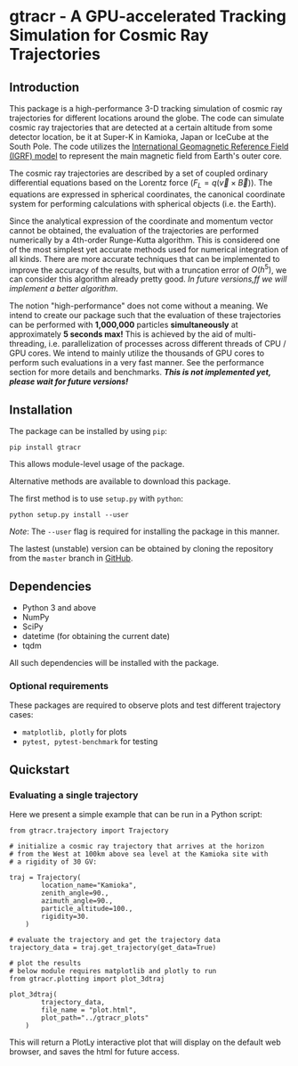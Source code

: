 # gtracr - A GPU-accelerated Tracking Simulation for Cosmic Ray Trajectories

## Introduction

This package is a high-performance 3-D tracking simulation of cosmic ray trajectories for different locations around the globe. The code can simulate cosmic ray trajectories that are detected at a certain altitude from some detector location, be it at Super-K in Kamioka, Japan or IceCube at the South Pole. The code utilizes the [International Geomagnetic Reference Field (IGRF) model](https://www.ngdc.noaa.gov/IAGA/vmod/igrf.html) to represent the main magnetic field from Earth's outer core.

The cosmic ray trajectories are described by a set of coupled ordinary differential equations based on the Lorentz force ($F_L = q(\vec{v} \times \vec{B})$). The equations are expressed in spherical coordinates, the canonical coordinate system for performing calculations with spherical objects (i.e. the Earth).

Since the analytical expression of the coordinate and momentum vector cannot be obtained, the evaluation of the trajectories are performed numerically by a 4th-order Runge-Kutta algorithm. This is considered one of the most simplest yet accurate methods used for numerical integration of all kinds. There are more accurate techniques that can be implemented to improve the accuracy of the results, but with a truncation error of $O(h^5)$, we can consider this algorithm already pretty good. _In future versions,ff we will implement a better algorithm_.

The notion "high-performance" does not come without a meaning. We intend to create our package such that the evaluation of these trajectories can be performed with **1,000,000** particles **simultaneously** at approximately **5 seconds max!** This is achieved by the aid of multi-threading, i.e. parallelization of processes across different threads of CPU / GPU cores. We intend to mainly utilize the thousands of GPU cores to perform such evaluations in a very fast manner. See the performance section for more details and benchmarks. **_This is not implemented yet, please wait for future versions!_**

## Installation

The package can be installed by using `pip`:

```
pip install gtracr
```

This allows module-level usage of the package.

Alternative methods are available to download this package.

The first method is to use `setup.py` with `python`:

```
python setup.py install --user
```

_Note_: The `--user` flag is required for installing the package in this manner.

The lastest (unstable) version can be obtained by cloning the repository from the `master` branch in [GitHub](https://github.com/kwat0308/gtracr).

## Dependencies

- Python 3 and above
- NumPy
- SciPy
- datetime (for obtaining the current date)
- tqdm

All such dependencies will be installed with the package.

### Optional requirements

These packages are required to observe plots and test different trajectory cases:

- `matplotlib, plotly` for plots
- `pytest, pytest-benchmark` for testing

## Quickstart

### Evaluating a single trajectory

Here we present a simple example that can be run in a Python script:

```
from gtracr.trajectory import Trajectory

# initialize a cosmic ray trajectory that arrives at the horizon
# from the West at 100km above sea level at the Kamioka site with
# a rigidity of 30 GV:

traj = Trajectory(
        location_name="Kamioka",
        zenith_angle=90.,
        azimuth_angle=90.,
        particle_altitude=100.,
        rigidity=30.
    )

# evaluate the trajectory and get the trajectory data
trajectory_data = traj.get_trajectory(get_data=True)

# plot the results
# below module requires matplotlib and plotly to run
from gtracr.plotting import plot_3dtraj

plot_3dtraj(
		trajectory_data,
        file_name = "plot.html",
        plot_path="../gtracr_plots"
    )
```

This will return a PlotLy interactive plot that will display on the default web browser, and saves the html for future access.

